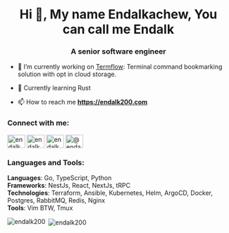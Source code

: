<h1 align="center">Hi 👋, My name Endalkachew, You can call me Endalk</h1>
<h3 align="center">A senior software engineer</h3>

- 🔭 I’m currently working on [Termflow](https://github.com/endalk200/termflow): Terminal command bookmarking solution with opt in cloud storage.

- 📖 Currently learning Rust

- 📫 How to reach me **https://endalk200.com**

<h3 align="left">Connect with me:</h3>

<p align="left">
<a href="https://dev.to/endalk200" target="blank"><img align="center" src="https://raw.githubusercontent.com/rahuldkjain/github-profile-readme-generator/master/src/images/icons/Social/devto.svg" alt="endalk200" height="30" width="40" /></a>
<a href="https://twitter.com/endalk200" target="blank"><img align="center" src="https://raw.githubusercontent.com/rahuldkjain/github-profile-readme-generator/master/src/images/icons/Social/twitter.svg" alt="endalk200" height="30" width="40" /></a>
<a href="https://linkedin.com/in/endalk200" target="blank"><img align="center" src="https://raw.githubusercontent.com/rahuldkjain/github-profile-readme-generator/master/src/images/icons/Social/linked-in-alt.svg" alt="endalk200" height="30" width="40" /></a>
<a href="https://medium.com/@endalk200" target="blank"><img align="center" src="https://raw.githubusercontent.com/rahuldkjain/github-profile-readme-generator/master/src/images/icons/Social/medium.svg" alt="@endalk200" height="30" width="40" /></a>
</p>

<h3 align="left">Languages and Tools:</h3>

**Languages**: Go, TypeScript, Python </br >
**Frameworks**: NestJs, React, NextJs, tRPC </br >
**Technologies**: Terraform, Ansible, Kubernetes, Helm, ArgoCD, Docker, Postgres, RabbitMQ, Redis, Nginx </br >
**Tools**: Vim BTW, Tmux </br >

<p><img align="left" src="https://endalk200-github-readme-stats.vercel.app/api/top-langs?username=endalk200&show_icons=true&locale=en&layout=compact&include_all_commits=true&size_weight=0.5&count_weight=0.5&langs_count=8&hide=html,just,smarty,mdx,css,scss,javascript,makefile" alt="endalk200" /></p>

<p>&nbsp;<img align="center" src="https://endalk200-github-readme-stats.vercel.app/api?username=endalk200&show_icons=true&locale=en&include_all_commits=true&rank_icon=github" alt="endalk200" /></p>
